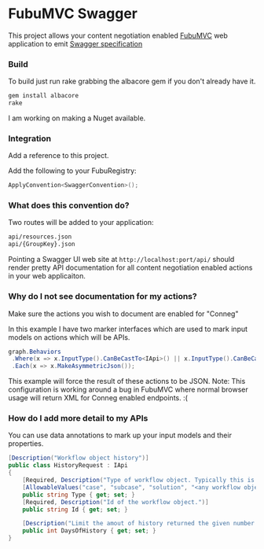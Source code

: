 FubuMVC Swagger
===============

This project allows your content negotiation enabled [FubuMVC](https://github.com/DarthFubuMVC/fubumvc) web application
to emit [Swagger specification](http://swagger.wordnik.com/spec)

### Build ###

To build just run rake grabbing the albacore gem if you don't already have it. 

```rb
gem install albacore
rake
```

I am working on making a Nuget available. 

### Integration

Add a reference to this project. 

Add the following to your FubuRegistry:

```cs
ApplyConvention<SwaggerConvention>();
```

### What does this convention do?

Two routes will be added to your application:

```html
api/resources.json
api/{GroupKey}.json
```

Pointing a Swagger UI web site at ```http://localhost:port/api/``` should render pretty API documentation for all content negotiation enabled actions in your web applicaiton.

### Why do I not see documentation for my actions?

Make sure the actions you wish to document are enabled for "Conneg"

In this example I have two marker interfaces which are used to mark input models on actions which will be APIs. 

```cs
graph.Behaviors
 .Where(x => x.InputType().CanBeCastTo<IApi>() || x.InputType().CanBeCastTo<IUnauthenticatedApi>())
 .Each(x => x.MakeAsymmetricJson());
```

This example will force the result of these actions to be JSON. Note: This configuration is working around a bug in FubuMVC where normal browser usage will return XML for Conneg enabled endpoints. :( 

### How do I add more detail to my APIs

You can use data annotations to mark up your input models and their properties.

```cs
[Description("Workflow object history")]
public class HistoryRequest : IApi 
{
    [Required, Description("Type of workflow object. Typically this is 'case'.")]
    [AllowableValues("case", "subcase", "solution", "<any workflow object name>")]
    public string Type { get; set; }
    [Required, Description("Id of the workflow object.")]
    public string Id { get; set; }

    [Description("Limit the amout of history returned the given number of days. When this parameter is not specified. All history items will be returned.")]
	public int DaysOfHistory { get; set; }
}
```